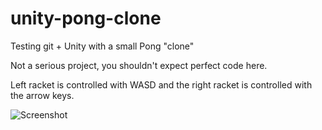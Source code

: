 # unity-pong-clone
Testing git + Unity with a small Pong "clone"

Not a serious project, you shouldn't expect perfect code here.

Left racket is controlled with WASD and the right racket is controlled with the arrow keys.

![Screenshot](https://i.imgur.com/8J9vOlJ.png)
